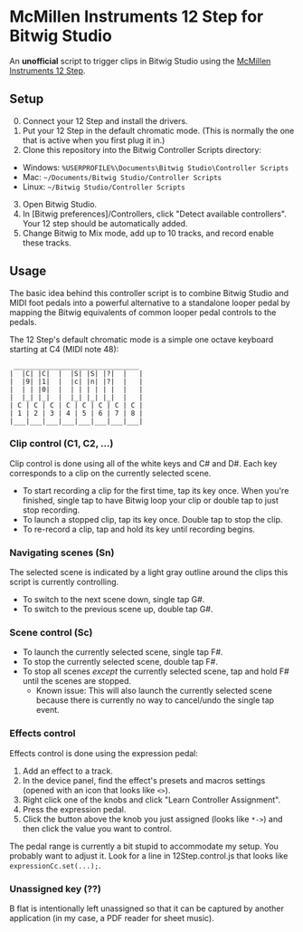 McMillen Instruments 12 Step for Bitwig Studio
==============================================

An __unofficial__ script to trigger clips in Bitwig Studio using the [McMillen
Instruments 12 Step](http://www.keithmcmillen.com/products/12-step/).

Setup
-----

0. Connect your 12 Step and install the drivers.
1. Put your 12 Step in the default chromatic mode. (This is normally the one
   that is active when you first plug it in.)
2. Clone this repository into the Bitwig Controller Scripts directory:
  * Windows: `%USERPROFILE%\Documents\Bitwig Studio\Controller Scripts`
  * Mac: `~/Documents/Bitwig Studio/Controller Scripts`
  * Linux: `~/Bitwig Studio/Controller Scripts`
3. Open Bitwig Studio.
4. In [Bitwig preferences]/Controllers, click "Detect available controllers".
   Your 12 step should be automatically added.
5. Change Bitwig to Mix mode, add up to 10 tracks, and record enable these
   tracks.

Usage
-----

The basic idea behind this controller script is to combine Bitwig Studio and
MIDI foot pedals into a powerful alternative to a standalone looper pedal by
mapping the Bitwig equivalents of common looper pedal controls to the pedals.

The 12 Step's default chromatic mode is a simple one octave keyboard starting at
C4 (MIDI note 48):

```
 _______________________________
|  |C| |C|  |  |S| |S| |?|  |   |
|  |9| |1|  |  |c| |n| |?|  |   |
|  | | |0|  |  | | | | | |  |   |
|  |_| |_|  |  |_| |_| |_|  |   |
| C | C | C | C | C | C | C | C |
| 1 | 2 | 3 | 4 | 5 | 6 | 7 | 8 |
|___|___|___|___|___|___|___|___|
```

### Clip control (C1, C2, ...)

Clip control is done using all of the white keys and C# and D#. Each key
corresponds to a clip on the currently selected scene.

* To start recording a clip for the first time, tap its key once. When you're
  finished, single tap to have Bitwig loop your clip or double tap to just stop
  recording.
* To launch a stopped clip, tap its key once. Double tap to stop the clip.
* To re-record a clip, tap and hold its key until recording begins.

### Navigating scenes (Sn)

The selected scene is indicated by a light gray outline around the clips this
script is currently controlling.

* To switch to the next scene down, single tap G#.
* To switch to the previous scene up, double tap G#.

### Scene control (Sc)

* To launch the currently selected scene, single tap F#.
* To stop the currently selected scene, double tap F#.
* To stop all scenes *except* the currently selected scene, tap and hold F#
  until the scenes are stopped.
  * Known issue: This will also launch the currently selected scene because
    there is currently no way to cancel/undo the single tap event.

### Effects control

Effects control is done using the expression pedal:

1. Add an effect to a track.
2. In the device panel, find the effect's presets and macros settings (opened
   with an icon that looks like `<>`).
3. Right click one of the knobs and click "Learn Controller Assignment".
4. Press the expression pedal.
5. Click the button above the knob you just assigned (looks like `*->`) and
   then click the value you want to control.

The pedal range is currently a bit stupid to accommodate my setup. You probably
want to adjust it. Look for a line in 12Step.control.js that looks like
`expressionCc.set(...);`.

### Unassigned key (??)

B flat is intentionally left unassigned so that it can be captured by another
application (in my case, a PDF reader for sheet music).
